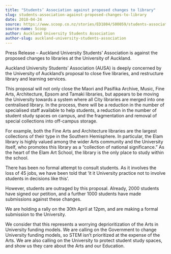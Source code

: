 ```yaml
---
title: "Students’ Association against proposed changes to library"
slug: students-association-against-proposed-changes-to-library
date: 2018-04-24
source: https://www.scoop.co.nz/stories/ED1804/S00059/students-association-against-proposed-changes-to-library.htm
source-name: Scoop
author: Auckland University Students Association
author-slug: auckland-university-students-association
---
```


<p>Press Release – Auckland University Students’
Association is against the proposed changes to libraries at
the University of Auckland.</p>

<p>Auckland University
Students’ Association (AUSA) is deeply concerned by the
University of Auckland’s proposal to close five libraries,
and restructure library and learning services.</p>

<p>This
proposal will not only close the Maori and Pasifika Archive,
Music, Fine Arts, Architecture, Epsom and Tamaki libraries,
but appears to be moving the University towards a system
where all City libraries are merged into one centralised
library. In the process, there will be a reduction in the
number of specialised staff available to help students, a
reduction in the number of student study spaces on campus,
and the fragmentation and removal of special collections
into off-campus storage.</p>

<p>For example, both the Fine
Arts and Architecture libraries are the largest collections
of their type in the Southern Hemisphere. In particular, the
Elam library is highly valued among the wider Arts community
and the University itself, who promotes this library as a
“collection of national significance.” As the heart of
the Elam Art School, the library is the only place to study
within the school.</p>

<p>There has been no formal attempt
to consult students. As it involves the loss of 45 jobs, we
have been told that ‘it it University practice not to
involve students in decisions like this’.</p>

<p>However,
students are outraged by this proposal. Already, 2000
students have signed our petition, and a further 1000
students have made submissions against these changes.<p>
<p>We are holding a rally on the 30th April at 12pm, and
are making a formal submission to the University.</p>

<p>We
consider that this represents a worrying deprioritization of
the Arts in University funding models. We are calling on the
Government to change University funding models, so STEM
isn’t prioritized at the expense of the Arts. We are also
calling on the University to protect student study spaces,
and show us they care about the Arts and our Education.
<br><p>
         